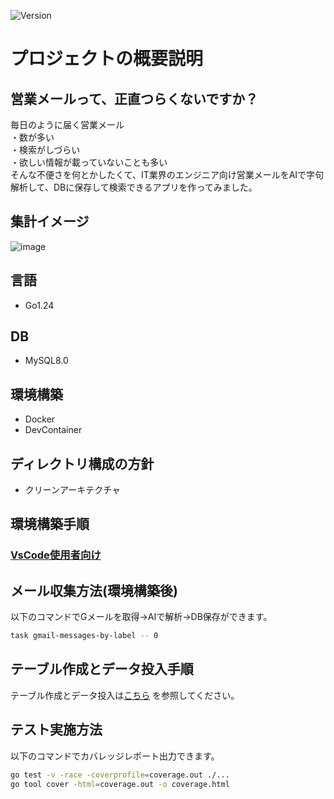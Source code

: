 ![Version](https://img.shields.io/badge/Version-1.0.0-green)
# プロジェクトの概要説明
## 営業メールって、正直つらくないですか？
毎日のように届く営業メール<br>
・数が多い<br>
・検索がしづらい<br>
・欲しい情報が載っていないことも多い<br>
そんな不便さを何とかしたくて、IT業界のエンジニア向け営業メールをAIで字句解析して、DBに保存して検索できるアプリを作ってみました。
## 集計イメージ
![image](https://github.com/user-attachments/assets/fee1cd7c-b4c8-428c-806e-2dbfb4eb51a5)

## 言語
* Go1.24
## DB
* MySQL8.0
## 環境構築
* Docker
* DevContainer
## ディレクトリ構成の方針
* クリーンアーキテクチャ
## 環境構築手順
### [VsCode使用者向け](./docs/VsCodeDevContainer.md) 
## メール収集方法(環境構築後)
以下のコマンドでGメールを取得→AIで解析→DB保存ができます。
```bash
task gmail-messages-by-label -- 0
```
## テーブル作成とデータ投入手順
テーブル作成とデータ投入は[こちら](./docs/migration.md) を参照してください。
## テスト実施方法
以下のコマンドでカバレッジレポート出力できます。
```bash
go test -v -race -coverprofile=coverage.out ./...
go tool cover -html=coverage.out -o coverage.html
```
